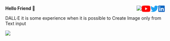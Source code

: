<p>
  <a> <b> Hello Friend 👋 </b> </a>
  <a href="https://www.linkedin.com/in/sskela-z-123322210/"><img height="20" align="right" src="./Icons/linkedin.svg" alt=""/></a>
  <a href="https://twitter.com/sskelaz"><img height="20" align="right" src="./Icons/twitter.png" alt=""/></a>
  <a href="https://www.youtube.com/channel/UC0AHWT1_oRXxfgglrVvr5qw/videos"><img height="20" align="right" src="./Icons/youtube.svg.png" alt=""/></a>
  <a> <img height="20" align="right" src="https://user-images.githubusercontent.com/65283311/176474763-e8401ddf-7a73-45a1-bbb3-9da58154b7fa.gif"</a>
</p>












DALL·E it is some experience when it is possible to Create Image only from Text input 


![](https://media0.giphy.com/media/oJx848nWCDYJn87xku/giphy.gif)

